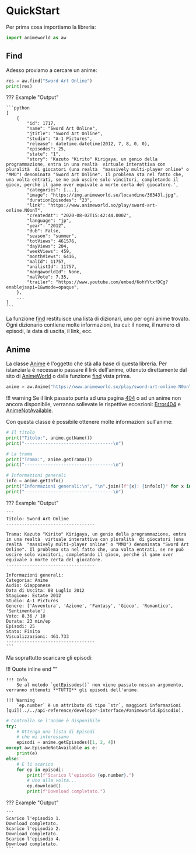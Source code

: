 # QuickStart

Per prima cosa importiamo la libreria:

```python
import animeworld as aw
```

## Find

Adesso proviamo a cercare un anime:

```python
res = aw.find("Sword Art Online")
print(res)
```
??? Example "Output"

    ```python
    [
        {
            "id": 1717,
            "name": "Sword Art Online",
            "jtitle": "Sword Art Online",
            "studio": "A-1 Pictures",
            "release": datetime.datetime(2012, 7, 8, 0, 0),
            "episodes": 25,
            "state": "1",
            "story": 'Kazuto "Kirito" Kirigaya, un genio della programmazione, entra in una realtà  virtuale interattiva con pluralità  di giocatori (una realtà  "massively multi-player online" o "MMO") denominata "Sword Art Online". Il problema sta nel fatto che, una volta entrati, se ne può uscire solo vincitori, completando il gioco, perché il game over equivale a morte certa del giocatore.',
            "categories": [...],
            "image": "https://img.animeworld.so/locandine/36343l.jpg",
            "durationEpisodes": "23",
            "link": "https://www.animeworld.so/play/sword-art-online.N0onT",
            "createdAt": "2020-08-02T15:42:44.000Z",
            "language": "jp",
            "year": "2012",
            "dub": False,
            "season": "summer",
            "totViews": 461576,
            "dayViews": 204,
            "weekViews": 459,
            "monthViews": 6416,
            "malId": 11757,
            "anilistId": 11757,
            "mangaworldId": None,
            "malVote": 7.35,
            "trailer": "https://www.youtube.com/embed/6ohYYtxfDCg?enablejsapi=1&wmode=opaque",
        },
        ...
    ]
    ```

La funzione [find](../../api-reference/developer-interface/#animeworld.find) restituisce una lista di dizionari, uno per ogni anime trovato. Ogni dizionario contiene molte informazioni, tra cui: il nome, il numero di episodi, la data di uscita, il link, ecc. 

## Anime

La classe [Anime](../../api-reference/developer-interface/#animeworld.Anime) è l'oggetto che stà alla base di questa libreria. Per istanziarla è necessario passare il link dell'anime, ottenuto direttamente dal sito di [AnimeWorld](https://www.animeworld.so/) o dalla funzione [find](../../api-reference/developer-interface/#animeworld.find) vista prima.

```py 
anime = aw.Anime("https://www.animeworld.so/play/sword-art-online.N0onT")
```

!!! warning 
    Se il link passato punta ad una pagina [404](https://www.animeworld.so/404) o ad un anime non ancora disponibile, verranno sollevate le rispettive eccezioni: [Error404](../../api-reference/exceptions/#animeworld.exceptions.Error404) e [AnimeNotAvailable](../../api-reference/exceptions/#animeworld.exceptions.AnimeNotAvailable).

Con questa classe è possibile ottenere molte informazioni sull'anime: 

```py
# Il titolo
print("Titolo:", anime.getName())
print("----------------------------------\n")

# La trama
print("Trama:", anime.getTrama())
print("----------------------------------\n")

# Informazioni generali
info = anime.getInfo()
print("Informazioni generali:\n", "\n".join([f"{x}: {info[x]}" for x in info]))
print("----------------------------------\n")
```

??? Example "Output"

    ```
    Titolo: Sword Art Online
    ----------------------------------

    Trama: Kazuto "Kirito" Kirigaya, un genio della programmazione, entra in una realtà  virtuale interattiva con pluralità  di giocatori (una realtà  "massively multi-player online" o "MMO") denominata "Sword Art Online". Il problema sta nel fatto che, una volta entrati, se ne può uscire solo vincitori, completando il gioco, perché il game over equivale a morte certa del giocatore.
    ----------------------------------

    Informazioni generali:
    Categoria: Anime
    Audio: Giapponese
    Data di Uscita: 08 Luglio 2012
    Stagione: Estate 2012
    Studio: A-1 Pictures
    Genere: ['Avventura', 'Azione', 'Fantasy', 'Gioco', 'Romantico', 'Sentimentale']
    Voto: 8.36 / 10
    Durata: 23 min/ep
    Episodi: 25
    Stato: Finito
    Visualizzazioni: 461.733
    ----------------------------------
    ```

Ma soprattutto scaricare gli episodi:

!!! Quote inline end "" 

    !!! Info 
        Se al metodo `getEpisodes()` non viene passato nessun argomento, verranno ottenuti **TUTTI** gli episodi dell'anime.

    !!! Warning
        `ep.number` è un attributo di tipo `str`, maggiori informazioni [qui](../../api-reference/developer-interface/#animeworld.Episodio).



```py
# Controllo se l'anime è disponibile
try:
    # Ottengo una lista di Episodi
    # che mi interessano
    episodi = anime.getEpisodes([1, 2, 4])
except aw.EpisodeNotAvailable as e:
    print(e)
else:
    # E li scarico
    for ep in episodi:
        print(f"Scarico l'episodio {ep.number}.")
        # Uno alla volta...
        ep.download() 
        print(f"Download completato.")
```

??? Example "Output"

    ```
    Scarico l'episodio 1.
    Download completato.
    Scarico l'episodio 2.
    Download completato.
    Scarico l'episodio 4.
    Download completato.
    ```